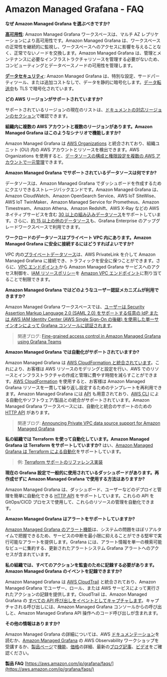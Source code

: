 # Amazon Managed Grafana - FAQ

**なぜ Amazon Managed Grafana を選ぶべきですか?**

**[高可用性](https://docs.aws.amazon.com/ja_jp/grafana/latest/userguide/disaster-recovery-resiliency.html)**: Amazon Managed Grafana ワークスペースは、マルチ AZ レプリケーションにより高可用性です。Amazon Managed Grafana は、ワークスペースの正常性を継続的に監視し、ワークスペースへのアクセスに影響を与えることなく、正常でないノードを交換します。Amazon Managed Grafana は、管理とメンテナンスに必要なインフラストラクチャリソースを管理する必要がないため、コンピューティングとデータベースノードの可用性を管理します。

**[データセキュリティ](https://docs.aws.amazon.com/ja_jp/grafana/latest/userguide/security.html)**: Amazon Managed Grafana は、特別な設定、サードパーティツール、または追加コストなしで、データを静的に暗号化します。[データ転送中](https://docs.aws.amazon.com/ja_jp/grafana/latest/userguide/infrastructure-security.html)も TLS で暗号化されています。

**どの AWS リージョンがサポートされていますか?**

サポートされているリージョンの現在のリストは、[ドキュメントの対応リージョンのセクション](https://docs.aws.amazon.com/ja_jp/grafana/latest/userguide/what-is-Amazon-Managed-Service-Grafana.html)で確認できます。

**組織内に複数の AWS アカウントと複数のリージョンがあります。Amazon Managed Grafana はこのようなシナリオで機能しますか?**

Amazon Managed Grafana は [AWS Organizations](https://docs.aws.amazon.com/ja_jp/organizations/latest/userguide/orgs_introduction.html) と統合されており、組織ユニット (OU) 内の AWS アカウントとリソースを検出できます。AWS Organizations を使用すると、[データソースの構成と権限設定を複数の AWS アカウントで一元管理](https://docs.aws.amazon.com/ja_jp/grafana/latest/userguide/AMG-and-Organizations.html)できます。

**Amazon Managed Grafana でサポートされているデータソースは何ですか?**

データソースは、Amazon Managed Grafana でダッシュボードを作成するためにクエリできるストレージバックエンドです。Amazon Managed Grafana は、Amazon CloudWatch、Amazon OpenSearch Service、AWS IoT SiteWise、AWS IoT TwinMaker、Amazon Managed Service for Prometheus、Amazon Timestream、Amazon Athena、Amazon Redshift、AWS X-Ray などの AWS ネイティブサービスを含む [30 以上の組み込みデータソース](https://docs.aws.amazon.com/ja_jp/grafana/latest/userguide/AMG-data-sources-builtin.html)をサポートしています。さらに、[約 15 以上の他のデータソース](https://docs.aws.amazon.com/ja_jp/grafana/latest/userguide/AMG-data-sources-enterprise.html)も、Grafana Enterprise のアップグレードワークスペースで利用できます。

**ワークロードのデータソースはプライベート VPC 内にあります。Amazon Managed Grafana に安全に接続するにはどうすればよいですか?**

VPC 内の[プライベートデータソース](https://docs.aws.amazon.com/ja_jp/grafana/latest/userguide/AMG-configure-vpc.html)は、AWS PrivateLink を介して Amazon Managed Grafana に接続でき、トラフィックを安全に保つことができます。さらに、[VPC エンドポイント](https://docs.aws.amazon.com/ja_jp/grafana/latest/userguide/AMG-configure-nac.html)から Amazon Managed Grafana サービスへのアクセス制御を、[IAM リソースポリシー](https://docs.aws.amazon.com/ja_jp/grafana/latest/userguide/VPC-endpoints.html)を [Amazon VPC エンドポイント](https://docs.aws.amazon.com/ja_jp/whitepapers/latest/aws-privatelink/what-are-vpc-endpoints.html)に割り当てることで制限できます。

**Amazon Managed Grafana ではどのようなユーザー認証メカニズムが利用できますか?**

Amazon Managed Grafana ワークスペースでは、[ユーザーは Security Assertion Markup Language 2.0 (SAML 2.0) をサポートする任意の IdP または AWS IAM Identity Center (AWS Single Sign-On の後継) を使用した単一サインオンによって Grafana コンソールに認証されます](https://docs.aws.amazon.com/ja_jp/grafana/latest/userguide/authentication-in-AMG.html)。

> 関連ブログ: [Fine-grained access control in Amazon Managed Grafana using Grafana Teams](https://aws.amazon.com/blogs/mt/fine-grained-access-control-in-amazon-managed-grafana-using-grafana-teams/)

**Amazon Managed Grafana では自動化がサポートされていますか?**

Amazon Managed Grafana は [AWS CloudFormation と統合されています](https://docs.aws.amazon.com/ja_jp/grafana/latest/userguide/creating-resources-with-cloudformation.html)。これにより、お客様は AWS リソースのモデリングと設定を行い、AWS でのリソースとインフラストラクチャの作成と管理に費やす時間を減らすことができます。[AWS CloudFormation](https://docs.aws.amazon.com/ja_jp/AWSCloudFormation/latest/UserGuide/Welcome.html) を使用すると、お客様は Amazon Managed Grafana リソースを一貫して繰り返し設定するためのテンプレートを再利用できます。Amazon Managed Grafana には [API](https://docs.aws.amazon.com/ja_jp/grafana/latest/APIReference/Welcome.html) も用意されており、[AWS CLI](https://docs.aws.amazon.com/ja_jp/cli/latest/userguide/cli-chap-welcome.html) による自動化やソフトウェア/製品との統合がサポートされています。Amazon Managed Grafana ワークスペースには、自動化と統合のサポートのための [HTTP API](https://docs.aws.amazon.com/ja_jp/grafana/latest/userguide/Using-Grafana-APIs.html) があります。

> 関連ブログ: [Announcing Private VPC data source support for Amazon Managed Grafana](https://aws.amazon.com/blogs/mt/announcing-private-vpc-data-source-support-for-amazon-managed-grafana/)

**私の組織では Terraform を使って自動化しています。Amazon Managed Grafana は Terraform をサポートしていますか?**
はい、[Amazon Managed Grafana は Terraform による](/observability-best-practices/ja/recipes/recipes/amg-automation-tf/)[自動化](https://registry.terraform.io/modules/terraform-aws-modules/managed-service-grafana/aws/latest)をサポートしています。

> 例: [Terraform サポートのリファレンス実装](https://github.com/aws-observability/terraform-aws-observability-accelerator/tree/main/examples/managed-grafana-workspace)

**現在の Grafana 設定で一般的に使用されているダッシュボードがあります。再作成せずに Amazon Managed Grafana で使用する方法はありますか?**

Amazon Managed Grafana は、ダッシュボード、ユーザーなどのデプロイと管理を簡単に自動化できる [HTTP API](https://docs.aws.amazon.com/ja_jp/grafana/latest/userguide/Using-Grafana-APIs.html) をサポートしています。これらの API を GitOps/CICD プロセスで使用して、これらのリソースの管理を自動化できます。

**Amazon Managed Grafana はアラートをサポートしていますか?**

[Amazon Managed Grafana のアラート機能](https://docs.aws.amazon.com/ja_jp/grafana/latest/userguide/alerts-overview.html)は、システムの問題をほぼリアルタイムで把握できるため、サービスの中断を最小限に抑えることができる堅牢で実行可能なアラートを提供します。Grafana には、アラート情報を単一の検索可能なビューに集約する、更新されたアラートシステム Grafana アラートへのアクセスが含まれています。

**私の組織では、すべてのアクションを監査のために記録する必要があります。Amazon Managed Grafana のイベントを記録できますか?**

Amazon Managed Grafana は [AWS CloudTrail](https://docs.aws.amazon.com/ja_jp/awscloudtrail/latest/userguide/cloudtrail-user-guide.html) と統合されており、Amazon Managed Grafana でユーザー、ロール、または AWS サービスによって実行されたアクションの記録を提供します。CloudTrail は、Amazon Managed Grafana の [すべての API 呼び出しをイベントとしてキャプチャします](https://docs.aws.amazon.com/ja_jp/grafana/latest/userguide/logging-using-cloudtrail.html)。キャプチャされる呼び出しには、Amazon Managed Grafana コンソールからの呼び出しと、Amazon Managed Grafana API 操作へのコード呼び出しが含まれます。

**その他の情報はありますか?**

Amazon Managed Grafana の詳細については、AWS [ドキュメンテーション](https://docs.aws.amazon.com/ja_jp/grafana/latest/userguide/what-is-Amazon-Managed-Service-Grafana.html)を読むか、[Amazon Managed Grafana](https://catalog.workshops.aws/observability/en-US/aws-managed-oss/amg) の AWS Observability ワークショップを受講するか、[製品ページ](https://aws.amazon.com/jp/grafana/)で[機能](https://aws.amazon.com/jp/grafana/features/)、[価格](https://aws.amazon.com/jp/grafana/pricing/)の詳細、最新の[ブログ記事](https://aws.amazon.com/jp/grafana/resources/)、[ビデオ](https://aws.amazon.com/jp/grafana/resources/)をご確認ください。

**製品 FAQ** [https://aws.amazon.com/jp/grafana/faqs/](https://aws.amazon.com/jp/grafana/faqs/)

